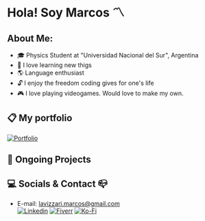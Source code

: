 # Hola! Soy Marcos 〽️

## About Me:

- 🎓 Physics Student at "Universidad Nacional del Sur", Argentina
- 📔 I love learning new thigs
- 🌎 Language enthusiast
- 🔓 I enjoy the freedom coding gives for one's life
- 🎮 I love playing videogames. Would love to make my own.

## 📋 My portfolio
[![Portfolio](https://img.shields.io/badge/-Portfolio-purple?style=for-the-badge&)](https://marcoslav.github.io)

## 📆 Ongoing Projects

## 💻 Socials & Contact 📪

-  E-mail: lavizzari.marcos@gmail.com  
[![Linkedin](https://img.shields.io/badge/-Linkedin-blue?style=for-the-badge&)](https://https://www.linkedin.com/in/marcos-lavizzari-b1a319319/)
[![Fiverr](https://img.shields.io/badge/-Fiverr-green?style=for-the-badge&)](https://www.fiverr.com/marcoscurio)
[![Ko-Fi](https://img.shields.io/badge/-KoFi-red?style=for-the-badge&)](https://ko-fi.com/curiocoffee)

